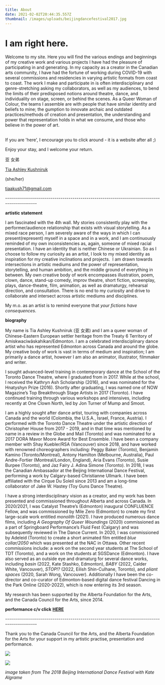 ```yaml
---
title: About
date: 2021-02-02T20:44:35.557Z
thumbnail: /images/uploads/beijingdancefestival2017.jpg
---
```

# I am right here.

Welcome to my site. Here you will find the various endings and beginnings of my creative work and various projects I have had the pleasure of participating in and generating. In my capacity as a creator in the Canadian arts community, I have had the fortune of working during COVID-19 with several commissions and residencies in varying artistic formats from coast to coast. The work I make and participate in is often interdisciplinary and genre-stretching asking my collaborators, as well as my audiences, to bend the limits of their predisposed notions around theatre, dance, and individuality on stage, screen, or behind the scenes. As a Queer Woman of Colour, the teams I assemble are with people that have similar identity and beliefs to mine; the gumption to innovate archaic and outdated practices/methods of creation and presentation, the understanding and power that representation holds in what we consume, and those who believe in the power of art. 

\
 If you are 'here', I encourage you to click around - it is a website after all ;)

Enjoy your stay,  and I welcome your return.

亚 女弟

[Tia Ashley Kushniruk](https://inuashnar1.tumblr.com/)

(she/her)

tiaakush71@gmail.com

\----------------------------------------------------------------------------------------------

**artistic statement**

I am fascinated with the 4th wall. My stories consistently play with the performer/audience relationship that exists with visual storytelling. As a mixed race person, I am severely aware of the ways in which I can present(represent) myself in a space and in a work, and I am continuously reminded of my own inconsistencies as, again, someone of mixed racial presentation. I have an identity that is neither Chinese or Ukrainian. So as I choose to follow my curiosity as an artist, I look to my mixed identity as inspiration for my creative inclinations and projects.  I am drawn towards intersections in artistic mediums and the power of representation, storytelling, and human ambition, and the middle ground of everything in between. My own creative body of work encompasses illustration, poem, clown, dance, stand-up comedy, improv theatre, short fiction, screenplay, plays, dance-theatre, film, animation, as well as dramaturgy, rehearsal direction, and consultation. There is no end to my curiosity and drive to collaborate and intersect across artistic mediums and disciplines. 

My m.o. as an artist is to remind everyone that *your fictions have consequences*. 

**biography** 

My name is Tia Ashley Kushniruk (亚 女弟) and I am a queer woman of Chinese-Eastern European settler heritage from the Treaty 6 Territory of Amiskwaciwâskahikan/Edmonton. I am a celebrated interdisciplinary dance artist who has represented Edmonton across Canada and around the globe. My creative body of work is vast in terms of medium and inspiration; I am primarily a dance artist, however I am also an animator, illustrator, filmmaker and writer.  

I sought advanced-level training in contemporary dance at the School of the Toronto Dance Theatre, where I graduated from in 2017. While at the school, I received the Kathryn Ash Scholarship (2016), and was nominated for the Hnatyshyn Prize (2016). Shortly after graduating, I was named one of NOW Magazine’s Top Breakthrough Stage Artists in 2017 (Toronto). I have continued training through various workshops and intensives, including recently at One Clown North, led by Jon Turner of Mump and Smoot.

I am a highly sought after dance artist, touring with companies across Canada and the world (Colombia, the U.S.A., Israel, France, Austria). I performed with the Toronto Dance Theatre under the artistic direction of Christopher House from 2017 - 2019, and in that time was mentioned by name in a review in the Globe and Mail (Toronto) and was nominated for a 2017 DORA Mavor Moore Award for Best Ensemble. I have been a company member with Shay Kuebler/RSA (Vancouver) since 2018, and have worked with renowned choreographers including: Peggy Baker (Toronto), Benjamin Kamino (Toronto/Montreal), Antony Hamilton (Melbourne, Australia), Paul Andre-Fortier (Montreal/London, England), Aria Evans (Toronto), Susie Burpee (Toronto), and Jaz Fairy J. Adina Simone (Toronto). In 2018, I was the Canadian Ambassador at the Beijing International Dance Festival, performing a work by Calgary-based Christianne Ullmark. I have been affiliated with the Cirque Du Soleil since 2013 and am a long-time collaborator of Jake W. Hastey (Toy Guns Dance Theatre). 

I have a strong interdisciplinary vision as a creator, and my work has been presented and commissioned throughout Alberta and across Canada. In 2020/2021, I was Catalyst Theatre’s (Edmonton) inaugural CONFLUENCE Fellow, and was commissioned by Mile Zero (Edmonton) to create my first large-scale work entitled *monolith* (2021). I have produced numerous dance films, including *A Geography Of Queer Woundings* (2020) commissioned as a part of Springboard Performance’s Fluid Fest (Calgary) and was subsequently reviewed in The Dance Current. In 2020, I was commissioned by Adeleid (Toronto) to create a short animated film entitled *blue collar/2050* which was presented at the NAC in Ottawa. Other recent commissions include: a work on the second year students at The School of TDT (Toronto), and a work on the students at SGSDance (Edmonton). I have also served as an outside eye and dramaturg for several dance works, including *basin* (2022, Kate Stashko, Edmonton), *BABY* (2022, Calder White, Vancouver), *STOP!?* (2022, Eilish Shin-Culhane, Toronto), and *pliant spaces* (2020, Sarah Wong, Vancouver). Additionally I have been the co-director and co-curator of Edmonton-based digital dance festival Dancing in the Park Online (2020-2022), which is now entering its 3rd season. 

My research has been supported by the Alberta Foundation for the Arts, and the Canada Council for the Arts, since 2014. 

**performance c/v click** [](https://docs.google.com/document/d/1kcvhQCr81SILxBIKoiidS2oDJaWUi6OtJt16Y-LhgsQ/edit?usp=sharing)**[HERE](https://docs.google.com/document/d/1UZJ42FNEPvqtMuWyjYz2gANO-9r1LAUZ8ucUeqRyj78/edit?usp=sharing)** 

\----------------------------------------------------------------------------------------------

Thank you to the Canada Council for the Arts, and the Alberta Foundation for the Arts for your support in my artistic practise, presentation and performance. 

![](/images/uploads/cca_rgb_colour_e.jpg)

![](/images/uploads/afa_logovert2col.jpg)

*image taken from The 2018 Beijing International Dance Festival with Kate Algrame*